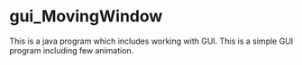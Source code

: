 # gui_MovingWindow


This is a java program which includes working with GUI. This is a simple GUI program including few animation. 
